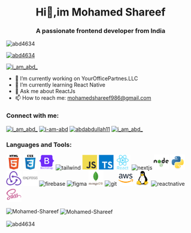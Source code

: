 

<h1 align="center">Hi👋,im Mohamed Shareef</h1>
<h3 align="center">A passionate frontend developer from India</h3>



<p align="left"> <img src="https://komarev.com/ghpvc/?username=abd4634&label=Profile%20views&color=0e75b6&style=flat" alt="abd4634" /></p>

<p align="left"> <a href="https://github.com/ryo-ma/github-profile-trophy"><img src="https://github-profile-trophy.vercel.app/?username=abd4634" alt="abd4634" /></a> </p>

<p align="left"> <a href="https://x.com/Mohamedsha66921" target="blank"><img src="https://img.shields.io/twitter/follow/Mohamed-shareef?logo=twitter&style=for-the-badge" alt="i_am_abd_" /></a> </p>

- 🔭 I’m currently working on YourOfficePartnes.LLC
- 🌱 I’m currently learning React Native
- 💬 Ask me about ReactJs
- 📫 How to reach me: mohamedshareef986@gmail.com

<h3 align="left">Connect with me:</h3>
<p align="left">
<a href="[https://x.com/Mohamedsha66921" target="blank"><img align="center" src="https://raw.githubusercontent.com/rahuldkjain/github-profile-readme-generator/master/src/images/icons/Social/twitter.svg" alt="i_am_abd_" height="30" width="40" /></a>
<a href="https://linkedin.com/in/i-am-abd" target="blank"><img align="center" src="https://raw.githubusercontent.com/rahuldkjain/github-profile-readme-generator/master/src/images/icons/Social/linked-in-alt.svg" alt="i-am-abd" height="30" width="40" /></a>
<a href="https://fb.com/abdabdullah11" target="blank"><img align="center" src="https://raw.githubusercontent.com/rahuldkjain/github-profile-readme-generator/master/src/images/icons/Social/facebook.svg" alt="abdabdullah11" height="30" width="40" /></a>
<a href="https://instagram.com/i_am_abd_" target="blank"><img align="center" src="https://raw.githubusercontent.com/rahuldkjain/github-profile-readme-generator/master/src/images/icons/Social/instagram.svg" alt="i_am_abd_" height="30" width="40" /></a>
</p>

<h3 align="left">Languages and Tools:</h3>
<p align="left"> 
  <img src="https://raw.githubusercontent.com/devicons/devicon/master/icons/html5/html5-original-wordmark.svg" alt="html5" width="40" height="40"/>
  <img src="https://raw.githubusercontent.com/devicons/devicon/master/icons/css3/css3-original-wordmark.svg" alt="css3" width="40" height="40"/>
  <img src="https://raw.githubusercontent.com/devicons/devicon/master/icons/bootstrap/bootstrap-plain-wordmark.svg" alt="bootstrap" width="40" height="40"/>
  <img src="https://www.vectorlogo.zone/logos/tailwindcss/tailwindcss-icon.svg" alt="tailwind" width="40" height="40"/> 
  <img src="https://raw.githubusercontent.com/devicons/devicon/master/icons/javascript/javascript-original.svg" alt="javascript" width="40" height="40"/> 
  <img src="https://raw.githubusercontent.com/devicons/devicon/master/icons/typescript/typescript-original.svg" alt="typescript" width="40" height="40"/>
  <img src="https://raw.githubusercontent.com/devicons/devicon/master/icons/react/react-original-wordmark.svg" alt="react" width="40" height="40"/> 
  <img src="https://cdn.worldvectorlogo.com/logos/nextjs-2.svg" alt="nextjs" width="40" height="40"/> 
  <img src="https://raw.githubusercontent.com/devicons/devicon/master/icons/nodejs/nodejs-original-wordmark.svg" alt="nodejs" width="40" height="40"/> 
  <img src="https://raw.githubusercontent.com/devicons/devicon/master/icons/python/python-original.svg" alt="python" width="40" height="40"/> 
  <img src="https://raw.githubusercontent.com/devicons/devicon/master/icons/redux/redux-original.svg" alt="redux" width="40" height="40"/>
  <img src="https://raw.githubusercontent.com/devicons/devicon/master/icons/express/express-original-wordmark.svg" alt="express" width="40" height="40"/>
  <img src="https://www.vectorlogo.zone/logos/firebase/firebase-icon.svg" alt="firebase" width="40" height="40"/>
  <img src="https://www.vectorlogo.zone/logos/figma/figma-icon.svg" alt="figma" width="40" height="40"/>
  <img src="https://raw.githubusercontent.com/devicons/devicon/master/icons/mongodb/mongodb-original-wordmark.svg" alt="mongodb" width="40" height="40"/> 
  <img src="https://www.vectorlogo.zone/logos/git-scm/git-scm-icon.svg" alt="git" width="40" height="40"/>
  <img src="https://raw.githubusercontent.com/devicons/devicon/master/icons/amazonwebservices/amazonwebservices-original-wordmark.svg" alt="aws" width="40" height="40"/>
  <img src="https://raw.githubusercontent.com/devicons/devicon/master/icons/linux/linux-original.svg" alt="linux" width="40" height="40"/> 
  <img src="https://reactnative.dev/img/header_logo.svg" alt="reactnative" width="40" height="40"/> 
  <img src="https://raw.githubusercontent.com/devicons/devicon/master/icons/sass/sass-original.svg" alt="sass" width="40" height="40"/> 
   </p>

<p><img align="left" src="https://github-readme-stats.vercel.app/api/top-langs?username=Mohamed-Shareef&show_icons=true&locale=en&layout=compact" alt="Mohamed-Shareef" /></p>

<p>&nbsp;<img align="center" src="https://github-readme-stats.vercel.app/api?username=abd4634&show_icons=true&locale=en" alt="Mohamed-Shareef" /></p>

<p><img align="center" src="https://github-readme-streak-stats.herokuapp.com/?user=Mohamed-Shareef&" alt="abd4634" /></p>


